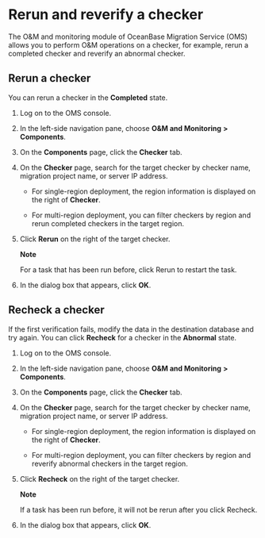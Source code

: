 # Rerun and reverify a checker

The O\&M and monitoring module of OceanBase Migration Service (OMS) allows you to perform O\&M operations on a checker, for example, rerun a completed checker and reverify an abnormal checker.

## Rerun a checker

You can rerun a checker in the **Completed** state.

1. Log on to the OMS console.

2. In the left-side navigation pane, choose **O\&M and Monitoring** **\>** **Components**.

3. On the **Components** page, click the **Checker** tab.

4. On the **Checker** page, search for the target checker by checker name, migration project name, or server IP address.

   * For single-region deployment, the region information is displayed on the right of **Checker**.

   * For multi-region deployment, you can filter checkers by region and rerun completed checkers in the target region.

5. Click **Rerun** on the right of the target checker.

   **Note**

   For a task that has been run before, click Rerun to restart the task.

6. In the dialog box that appears, click **OK**.

## Recheck a checker

If the first verification fails, modify the data in the destination database and try again. You can click **Recheck** for a checker in the **Abnormal** state.

1. Log on to the OMS console.

2. In the left-side navigation pane, choose **O\&M and Monitoring** **\>** **Components**.

3. On the **Components** page, click the **Checker** tab.

4. On the **Checker** page, search for the target checker by checker name, migration project name, or server IP address.

   * For single-region deployment, the region information is displayed on the right of **Checker**.

   * For multi-region deployment, you can filter checkers by region and reverify abnormal checkers in the target region.

5. Click **Recheck** on the right of the target checker.

   **Note**

   If a task has been run before, it will not be rerun after you click Recheck.

6. In the dialog box that appears, click **OK**.
